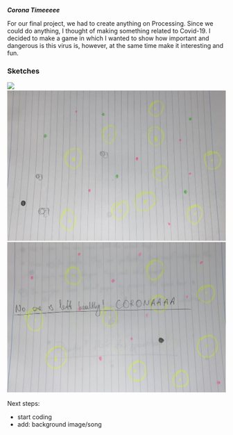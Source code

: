 ***Corona Timeeeee***

For our final project, we had to create anything on Processing. Since we could do anything, I thought of making something related to Covid-19. I decided to make a game in which I wanted to show how important and dangerous is this virus is, however, at the same time make it interesting and fun. 

### Sketches

![](corona1.png)
![](corona2.png)
![](corona3.png)

Next steps: 

- start coding
- add: background image/song
